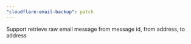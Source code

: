 ```yaml
---
"cloudflare-email-backup": patch
---
```


Support retrieve raw email message from message id, from address, to address
